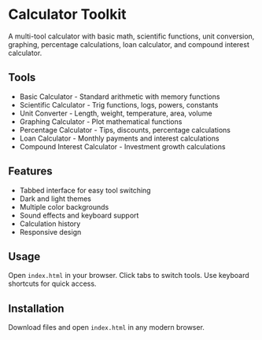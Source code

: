 # Calculator Toolkit

A multi-tool calculator with basic math, scientific functions, unit conversion, graphing, percentage calculations, loan calculator, and compound interest calculator.

## Tools

- Basic Calculator - Standard arithmetic with memory functions
- Scientific Calculator - Trig functions, logs, powers, constants
- Unit Converter - Length, weight, temperature, area, volume
- Graphing Calculator - Plot mathematical functions
- Percentage Calculator - Tips, discounts, percentage calculations
- Loan Calculator - Monthly payments and interest calculations
- Compound Interest Calculator - Investment growth calculations

## Features

- Tabbed interface for easy tool switching
- Dark and light themes
- Multiple color backgrounds
- Sound effects and keyboard support
- Calculation history
- Responsive design

## Usage

Open `index.html` in your browser. Click tabs to switch tools. Use keyboard shortcuts for quick access.

## Installation

Download files and open `index.html` in any modern browser.



